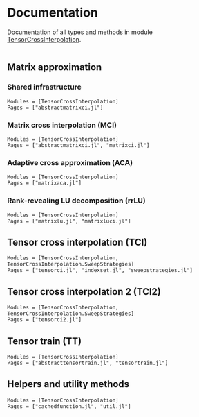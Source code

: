 # Documentation

Documentation of all types and methods in module [TensorCrossInterpolation](https://gitlab.com/marc.ritter/TensorCrossInterpolation.jl).

```@index
```

## Matrix approximation

### Shared infrastructure

```@autodocs
Modules = [TensorCrossInterpolation]
Pages = ["abstractmatrixci.jl"]
```

### Matrix cross interpolation (MCI)

```@autodocs
Modules = [TensorCrossInterpolation]
Pages = ["abstractmatrixci.jl", "matrixci.jl"]
```

### Adaptive cross approximation (ACA)

```@autodocs
Modules = [TensorCrossInterpolation]
Pages = ["matrixaca.jl"]
```

### Rank-revealing LU decomposition (rrLU)
```@autodocs
Modules = [TensorCrossInterpolation]
Pages = ["matrixlu.jl", "matrixluci.jl"]
```

## Tensor cross interpolation (TCI)

```@autodocs
Modules = [TensorCrossInterpolation, TensorCrossInterpolation.SweepStrategies]
Pages = ["tensorci.jl", "indexset.jl", "sweepstrategies.jl"]
```

## Tensor cross interpolation 2 (TCI2)

```@autodocs
Modules = [TensorCrossInterpolation, TensorCrossInterpolation.SweepStrategies]
Pages = ["tensorci2.jl"]
```

## Tensor train (TT)

```@autodocs
Modules = [TensorCrossInterpolation]
Pages = ["abstracttensortrain.jl", "tensortrain.jl"]
```

## Helpers and utility methods

```@autodocs
Modules = [TensorCrossInterpolation]
Pages = ["cachedfunction.jl", "util.jl"]
```

